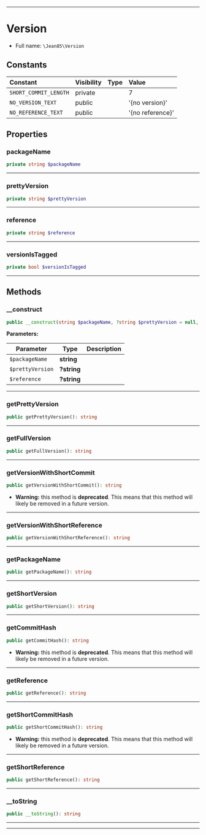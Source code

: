 ***

# Version

* Full name: `\Jean85\Version`

## Constants

| Constant | Visibility | Type | Value |
|:---------|:-----------|:-----|:------|
|`SHORT_COMMIT_LENGTH`|private| |7|
|`NO_VERSION_TEXT`|public| |&#039;{no version}&#039;|
|`NO_REFERENCE_TEXT`|public| |&#039;{no reference}&#039;|

## Properties

### packageName

```php
private string $packageName
```

***

### prettyVersion

```php
private string $prettyVersion
```

***

### reference

```php
private string $reference
```

***

### versionIsTagged

```php
private bool $versionIsTagged
```

***

## Methods

### __construct

```php
public __construct(string $packageName, ?string $prettyVersion = null, ?string $reference = null): mixed
```

**Parameters:**

| Parameter | Type | Description |
|-----------|------|-------------|
| `$packageName` | **string** |  |
| `$prettyVersion` | **?string** |  |
| `$reference` | **?string** |  |

***

### getPrettyVersion

```php
public getPrettyVersion(): string
```

***

### getFullVersion

```php
public getFullVersion(): string
```

***

### getVersionWithShortCommit

```php
public getVersionWithShortCommit(): string
```

* **Warning:** this method is **deprecated**. This means that this method will likely be removed in a future version.

***

### getVersionWithShortReference

```php
public getVersionWithShortReference(): string
```

***

### getPackageName

```php
public getPackageName(): string
```

***

### getShortVersion

```php
public getShortVersion(): string
```

***

### getCommitHash

```php
public getCommitHash(): string
```

* **Warning:** this method is **deprecated**. This means that this method will likely be removed in a future version.

***

### getReference

```php
public getReference(): string
```

***

### getShortCommitHash

```php
public getShortCommitHash(): string
```

* **Warning:** this method is **deprecated**. This means that this method will likely be removed in a future version.

***

### getShortReference

```php
public getShortReference(): string
```

***

### __toString

```php
public __toString(): string
```

***


***

